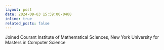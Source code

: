```yaml
---
layout: post
date: 2024-09-03 15:59:00-0400
inline: true
related_posts: false
---
```


Joined Courant Institute of Mathematical Sciences, New York University for Masters in Computer Science